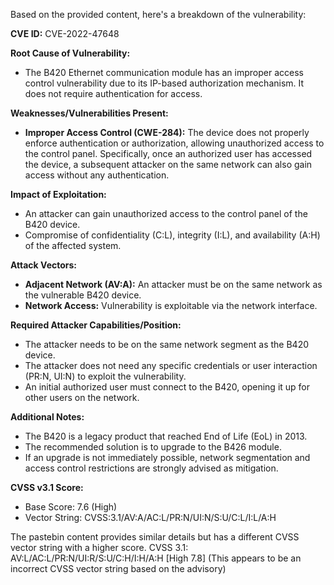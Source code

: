 Based on the provided content, here's a breakdown of the vulnerability:

**CVE ID:** CVE-2022-47648

**Root Cause of Vulnerability:**
*   The B420 Ethernet communication module has an improper access control vulnerability due to its IP-based authorization mechanism. It does not require authentication for access.

**Weaknesses/Vulnerabilities Present:**
*   **Improper Access Control (CWE-284):** The device does not properly enforce authentication or authorization, allowing unauthorized access to the control panel. Specifically, once an authorized user has accessed the device, a subsequent attacker on the same network can also gain access without any authentication.

**Impact of Exploitation:**
*   An attacker can gain unauthorized access to the control panel of the B420 device.
*   Compromise of confidentiality (C:L), integrity (I:L), and availability (A:H) of the affected system.

**Attack Vectors:**
*   **Adjacent Network (AV:A):** An attacker must be on the same network as the vulnerable B420 device.
*   **Network Access:** Vulnerability is exploitable via the network interface.

**Required Attacker Capabilities/Position:**
*   The attacker needs to be on the same network segment as the B420 device.
*   The attacker does not need any specific credentials or user interaction (PR:N, UI:N) to exploit the vulnerability.
*   An initial authorized user must connect to the B420, opening it up for other users on the network.

**Additional Notes:**
*   The B420 is a legacy product that reached End of Life (EoL) in 2013.
*   The recommended solution is to upgrade to the B426 module.
*   If an upgrade is not immediately possible, network segmentation and access control restrictions are strongly advised as mitigation.

**CVSS v3.1 Score:**
*   Base Score: 7.6 (High)
*   Vector String: CVSS:3.1/AV:A/AC:L/PR:N/UI:N/S:U/C:L/I:L/A:H

The pastebin content provides similar details but has a different CVSS vector string with a higher score.
CVSS 3.1: AV:L/AC:L/PR:N/UI:R/S:U/C:H/I:H/A:H [High 7.8] (This appears to be an incorrect CVSS vector string based on the advisory)
